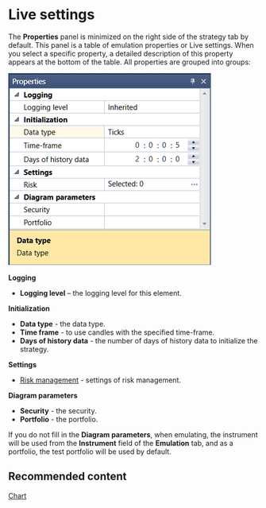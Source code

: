# Live settings

The **Properties** panel is minimized on the right side of the strategy tab by default. This panel is a table of emulation properties or Live settings. When you select a specific property, a detailed description of this property appears at the bottom of the table. All properties are grouped into groups:

![Designer Properties Live 00](../images/Designer_Properties_Live_00.png)

**Logging**

- **Logging level** – the logging level for this element.

**Initialization**

- **Data type** \- the data type.
- **Time frame** \- to use candles with the specified time\-frame.
- **Days of history data** \- the number of days of history data to initialize the strategy.

**Settings**

- [Risk management](Designer_Risk_Rule.md) \- settings of risk management.

**Diagram parameters**

- **Security** \- the security.
- **Portfolio** \- the portfolio.

If you do not fill in the **Diagram parameters**, when emulating, the instrument will be used from the **Instrument** field of the **Emulation** tab, and as a portfolio, the test portfolio will be used by default.

## Recommended content

[Chart](Designer_Chart.md)
